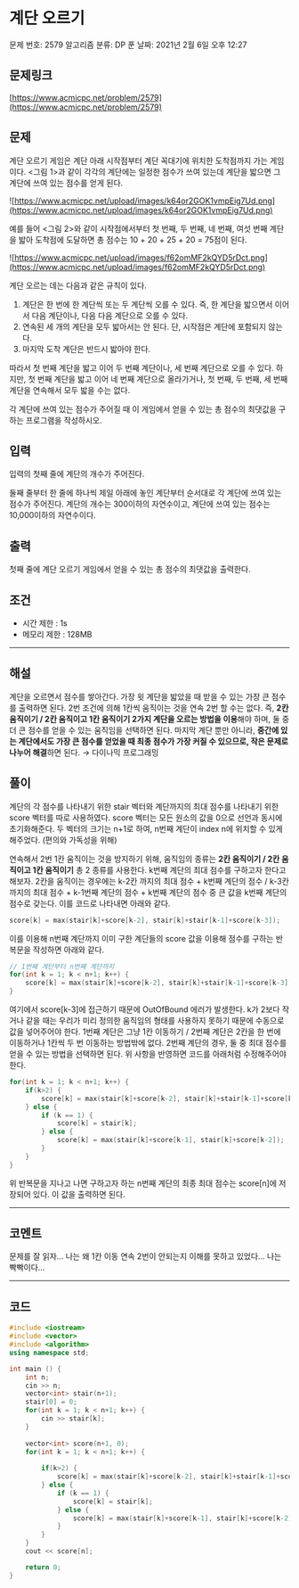 # 계단 오르기

문제 번호: 2579
알고리즘 분류: DP
푼 날짜: 2021년 2월 6일 오후 12:27

## 문제링크

[https://www.acmicpc.net/problem/2579](https://www.acmicpc.net/problem/2579)

## 문제

계단 오르기 게임은 계단 아래 시작점부터 계단 꼭대기에 위치한 도착점까지 가는 게임이다. <그림 1>과 같이 각각의 계단에는 일정한 점수가 쓰여 있는데 계단을 밟으면 그 계단에 쓰여 있는 점수를 얻게 된다.

![https://www.acmicpc.net/upload/images/k64or2GOK1vmpEig7Ud.png](https://www.acmicpc.net/upload/images/k64or2GOK1vmpEig7Ud.png)

예를 들어 <그림 2>와 같이 시작점에서부터 첫 번째, 두 번째, 네 번째, 여섯 번째 계단을 밟아 도착점에 도달하면 총 점수는 10 + 20 + 25 + 20 = 75점이 된다.

![https://www.acmicpc.net/upload/images/f62omMF2kQYD5rDct.png](https://www.acmicpc.net/upload/images/f62omMF2kQYD5rDct.png)

계단 오르는 데는 다음과 같은 규칙이 있다.

1. 계단은 한 번에 한 계단씩 또는 두 계단씩 오를 수 있다. 즉, 한 계단을 밟으면서 이어서 다음 계단이나, 다음 다음 계단으로 오를 수 있다.
2. 연속된 세 개의 계단을 모두 밟아서는 안 된다. 단, 시작점은 계단에 포함되지 않는다.
3. 마지막 도착 계단은 반드시 밟아야 한다.

따라서 첫 번째 계단을 밟고 이어 두 번째 계단이나, 세 번째 계단으로 오를 수 있다. 하지만, 첫 번째 계단을 밟고 이어 네 번째 계단으로 올라가거나, 첫 번째, 두 번째, 세 번째 계단을 연속해서 모두 밟을 수는 없다.

각 계단에 쓰여 있는 점수가 주어질 때 이 게임에서 얻을 수 있는 총 점수의 최댓값을 구하는 프로그램을 작성하시오.

## 입력

입력의 첫째 줄에 계단의 개수가 주어진다.

둘째 줄부터 한 줄에 하나씩 제일 아래에 놓인 계단부터 순서대로 각 계단에 쓰여 있는 점수가 주어진다. 계단의 개수는 300이하의 자연수이고, 계단에 쓰여 있는 점수는 10,000이하의 자연수이다.

## 출력

첫째 줄에 계단 오르기 게임에서 얻을 수 있는 총 점수의 최댓값을 출력한다.

## 조건

- 시간 제한 : 1s
- 메모리 제한 : 128MB

---

## 해설

계단을 오르면서 점수를 쌓아간다. 가장 윗 계단을 밟았을 때 받을 수 있는 가장 큰 점수를 출력하면 된다. 2번 조건에 의해 1칸씩 움직이는 것을 연속 2번 할 수는 없다. 즉, **2칸 움직이기 / 2칸 움직이고 1칸 움직이기 2가지 계단을 오르는 방법을 이용**해야 하며, 둘 중 더 큰 점수를 얻을 수 있는 움직임을 선택하면 된다. 마지막 계단 뿐만 아니라, **중간에 있는 계단에서도 가장 큰 점수를 얻었을 때 최종 점수가 가장 커질 수 있으므로, 작은 문제로 나누어 해결**하면 된다. → 다이나믹 프로그래밍

## 풀이

계단의 각 점수를 나타내기 위한 stair 벡터와 계단까지의 최대 점수를 나타내기 위한 score 벡터를 따로 사용하였다. score 벡터는 모든 원소의 값을 0으로 선언과 동시에 초기화해준다. 두 벡터의 크기는 n+1로 하여, n번째 계단이 index n에 위치할 수 있게 해주었다. (편의와 가독성을 위해)

연속해서 2번 1칸 움직이는 것을 방지하기 위해, 움직임의 종류는 **2칸 움직이기 / 2칸 움직이고 1칸 움직이기** 총 2 종류를 사용한다. k번째 계단의 최대 점수를 구하고자 한다고 해보자. 2칸을 움직이는 경우에는 k-2칸 까지의 최대 점수 + k번째 계단의 점수 / k-3칸 까지의 최대 점수 + k-1번째 계단의 점수 + k번째 계단의 점수 중 큰 값을 k번째 계단의 점수로 갖는다. 이를 코드로 나타내면 아래와 같다.

```cpp
score[k] = max(stair[k]+score[k-2], stair[k]+stair[k-1]+score[k-3]);
```

이를 이용해 n번째 계단까지 이미 구한 계단들의 score 값을 이용해 점수를 구하는 반복문을 작성하면 아래와 같다.

```cpp
// 1번째 계단부터 n번째 계단까지
for(int k = 1; k < n+1; k++) {
    score[k] = max(stair[k]+score[k-2], stair[k]+stair[k-1]+score[k-3]);
}
```

여기에서 score[k-3]에 접근하기 때문에 OutOfBound 에러가 발생한다. k가 2보다 작거나 같을 때는 우리가 미리 정의한 움직임의 형태를 사용하지 못하기 때문에 수동으로 값을 넣어주어야 한다. 1번째 계단은 그냥 1칸 이동하기 / 2번째 계단은 2칸을 한 번에 이동하거나 1칸씩 두 번 이동하는 방법밖에 없다. 2번째 계단의 경우, 둘 중 최대 점수를 얻을 수 있는 방법을 선택하면 된다. 위 사항을 반영하면 코드를 아래처럼 수정해주어야 한다. 

```cpp
for(int k = 1; k < n+1; k++) {    
    if(k>2) {
        score[k] = max(stair[k]+score[k-2], stair[k]+stair[k-1]+score[k-3]);
    } else {
        if (k == 1) {
            score[k] = stair[k];    
        } else {
            score[k] = max(stair[k]+score[k-1], stair[k]+score[k-2]);
        }
    }
}
```

위 반복문을 지나고 나면 구하고자 하는 n번째 계단의 최종 최대 점수는 score[n]에 저장되어 있다. 이 값을 출력하면 된다.

---

## 코멘트

문제를 잘 읽자... 나는 왜 1칸 이동 연속 2번이 안되는지 이해를 못하고 있었다... 나는 빡빡이다...

---

## 코드

```cpp
#include <iostream>
#include <vector>
#include <algorithm>
using namespace std;

int main () {
    int n;
    cin >> n;
    vector<int> stair(n+1);
    stair[0] = 0;
    for(int k = 1; k < n+1; k++) {
        cin >> stair[k];
    }
    
    vector<int> score(n+1, 0);
    for(int k = 1; k < n+1; k++) {
        
        if(k>2) {
            score[k] = max(stair[k]+score[k-2], stair[k]+stair[k-1]+score[k-3]);
        } else {
            if (k == 1) {
                score[k] = stair[k];    
            } else {
                score[k] = max(stair[k]+score[k-1], stair[k]+score[k-2]);
            }
        }
    }
    cout << score[n];

    return 0;
}
```
